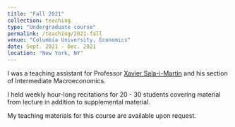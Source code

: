 ```yaml
---
title: "Fall 2021"
collection: teaching
type: "Undergraduate course"
permalink: /teaching/2021-fall
venue: "Columbia University, Economics"
date: Sept. 2021 - Dec. 2021
location: "New York, NY"
---
```


I was a teaching assistant for Professor [Xavier Sala-i-Martin](https://www.salaimartin.com/) and his section of Intermediate Macroeconomics.

I held weekly hour-long recitations for 20 - 30 students covering material from lecture in addition to supplemental material.

My teaching materials for this course are available upon request.